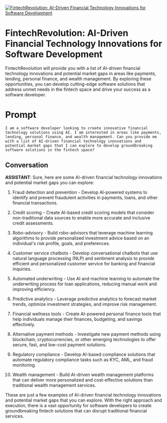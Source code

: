 
[![FintechRevolution: AI-Driven Financial Technology Innovations for Software Development](https://flow-prompt-covers.s3.us-west-1.amazonaws.com/icon/vintage/vint_9.png)]()
# FintechRevolution: AI-Driven Financial Technology Innovations for Software Development 
 FintechRevolution will provide you with a list of AI-driven financial technology innovations and potential market gaps in areas like payments, lending, personal finance, and wealth management. By exploring these opportunities, you can develop cutting-edge software solutions that address unmet needs in the fintech space and drive your success as a software developer.

# Prompt

```
I am a software developer looking to create innovative financial technology solutions using AI. I am interested in areas like payments, lending, personal finance, and wealth management. Can you provide me with a list of AI-driven financial technology innovations and potential market gaps that I can explore to develop groundbreaking software solutions in the fintech space?
```

## Conversation

**ASSISTANT**: Sure, here are some AI-driven financial technology innovations and potential market gaps you can explore:



1. Fraud detection and prevention - Develop AI-powered systems to identify and prevent fraudulent activities in payments, loans, and other financial transactions.



2. Credit scoring - Create AI-based credit scoring models that consider non-traditional data sources to enable more accurate and inclusive credit assessments.



3. Robo-advisory - Build robo-advisors that leverage machine learning algorithms to provide personalized investment advice based on an individual's risk profile, goals, and preferences.



4. Customer service chatbots - Develop conversational chatbots that use natural language processing (NLP) and sentiment analysis to provide efficient and personalized customer service for banking and financial inquiries.



5. Automated underwriting - Use AI and machine learning to automate the underwriting process for loan applications, reducing manual work and improving efficiency.



6. Predictive analytics - Leverage predictive analytics to forecast market trends, optimize investment strategies, and improve risk management.



7. Financial wellness tools - Create AI-powered personal finance tools that help individuals manage their finances, budgeting, and savings effectively.



8. Alternative payment methods - Investigate new payment methods using blockchain, cryptocurrencies, or other emerging technologies to offer secure, fast, and low-cost payment solutions.



9. Regulatory compliance - Develop AI-based compliance solutions that automate regulatory compliance tasks such as KYC, AML, and fraud monitoring.



10. Wealth management - Build AI-driven wealth management platforms that can deliver more personalized and cost-effective solutions than traditional wealth management services.



These are just a few examples of AI-driven financial technology innovations and potential market gaps that you can explore. With the right approach and execution, there is a vast opportunity for software developers to create groundbreaking fintech solutions that can disrupt traditional financial services.



